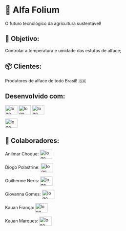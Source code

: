 # 🥬 Alfa Folium

O futuro tecnológico da agricultura sustentável!

## 🎯 Objetivo:

Controlar a temperatura e umidade das estufas de alface;

## 📦 Clientes:

Produtores de alface de todo Brasil! 🇧🇷

## Desenvolvido com:


<img align="center" height="30" width="40" alt="logo HTML" src="HTTPS://cdn.jsdelivr.net/gh/devicons/devicon@latest/icons/html5/html5-original.svg"/>

<img align="center" height="30" width="40" alt="logo HTML" src="HTTPS://cdn.jsdelivr.net/gh/devicons/devicon@latest/icons/css3/css3-original.svg"/>

<img align="center" height="30" width="40" alt="logo HTML" src="HTTPS://cdn.jsdelivr.net/gh/devicons/devicon@latest/icons/javascript/javascript-original.svg"/>

<img align="center" height="30" width="40" alt="logo HTML" src="HTTPS://cdn.jsdelivr.net/gh/devicons/devicon@latest/icons/mysql/mysql-plain-wordmark.svg"/><br>



## 🔗 Colaboradores:

Anilmar Choque: <a href="https://github.com/AnilmarChoque" target="_blank"><img align="center" height="30" width="40" alt="logo GitHub" src="https://cdn.jsdelivr.net/gh/devicons/devicon/icons/github/github-original.svg" />
</a>

Diogo Polastrine: <a href="https://github.com/Polastrine" target="_blank"><img align="center" height="30" width="40" alt="logo GitHub" src="https://cdn.jsdelivr.net/gh/devicons/devicon/icons/github/github-original.svg" />
</a>

Guilherme Neris: <a href="https://github.com/GuilhermeNeris" target="_blank"><img align="center" height="30" width="40" alt="logo GitHub" src="https://cdn.jsdelivr.net/gh/devicons/devicon/icons/github/github-original.svg" />
</a>

Giovanna Gomes: <a href="https://github.com/giovannagomeslm" target="_blank"><img align="center" height="30" width="40" alt="logo GitHub" src="https://cdn.jsdelivr.net/gh/devicons/devicon/icons/github/github-original.svg" />
</a>

Kauan França: <a href="https://github.com/kauansfr" target="_blank"><img align="center" height="30" width="40" alt="logo GitHub" src="https://cdn.jsdelivr.net/gh/devicons/devicon/icons/github/github-original.svg" />
</a>

Kauan Marques: <a href="https://github.com/KauanMarquesDaSilva" target="_blank"><img align="center" height="30" width="40" alt="logo GitHub" src="https://cdn.jsdelivr.net/gh/devicons/devicon/icons/github/github-original.svg" />
</a>
